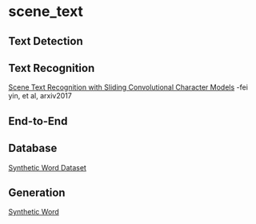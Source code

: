 # scene_text
## Text Detection



## Text Recognition
[Scene Text Recognition with Sliding Convolutional Character Models](https://arxiv.org/abs/1709.01727) -fei yin, et al, arxiv2017<br>

## End-to-End

## Database
[Synthetic Word Dataset](http://www.robots.ox.ac.uk/~vgg/data/text/)<br>

## Generation
[Synthetic Word](http://www.robots.ox.ac.uk/~vgg/data/text/)<br>
